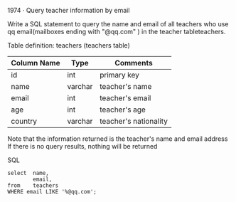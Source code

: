 1974 · Query teacher information by email

Write a SQL statement to query the name and email of all teachers who use qq email(mailboxes ending with "@qq.com" ) in the teacher tableteachers.

Table definition: teachers (teachers table)

| Column Name | Type    | Comments              |
|-------------|---------|-----------------------|
| id          | int     | primary key           |
| name        | varchar | teacher's name        |
| email       | int     | teacher's email       |
| age         | int     | teacher's age         |
| country     | varchar | teacher's nationality |

Note that the information returned is the teacher's name and email address
If there is no query results, nothing will be returned


SQL

```
select  name,
        email,
from    teachers
WHERE email LIKE '%@qq.com';
```
